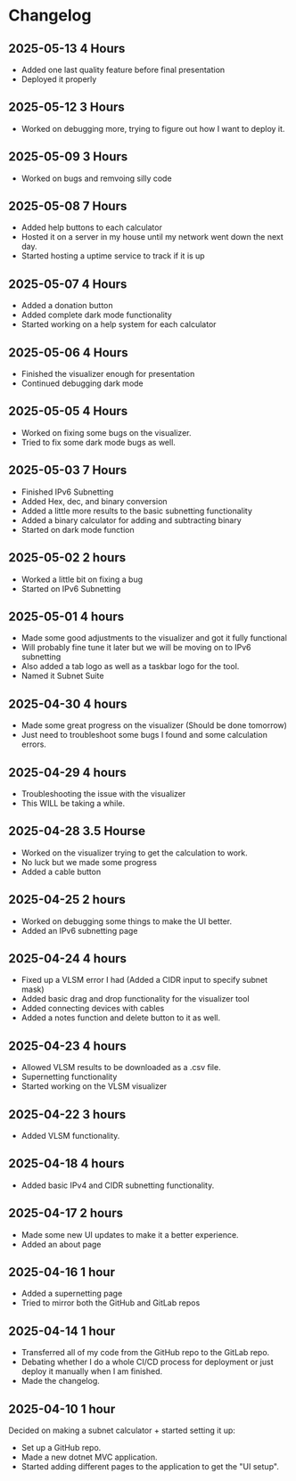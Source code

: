 # Changelog

## 2025-05-13 4 Hours
- Added one last quality feature before final presentation
- Deployed it properly

## 2025-05-12 3 Hours
- Worked on debugging more, trying to figure out how I want to deploy it.

## 2025-05-09 3 Hours
- Worked on bugs and remvoing silly code

## 2025-05-08 7 Hours
- Added help buttons to each calculator
- Hosted it on a server in my house until my network went down the next day.
- Started hosting a uptime service to track if it is up

## 2025-05-07 4 Hours
- Added a donation button
- Added complete dark mode functionality
- Started working on a help system for each calculator

## 2025-05-06 4 Hours
- Finished the visualizer enough for presentation
- Continued debugging dark mode

## 2025-05-05 4 Hours
- Worked on fixing some bugs on the visualizer.
- Tried to fix some dark mode bugs as well.

## 2025-05-03 7 Hours
- Finished IPv6 Subnetting
- Added Hex, dec, and binary conversion
- Added a little more results to the basic subnetting functionality
- Added a binary calculator for adding and subtracting binary
- Started on dark mode function

## 2025-05-02 2 hours
- Worked a little bit on fixing a bug
- Started on IPv6 Subnetting

## 2025-05-01 4 hours
- Made some good adjustments to the visualizer and got it fully functional
- Will probably fine tune it later but we will be moving on to IPv6 subnetting
- Also added a tab logo as well as a taskbar logo for the tool.
- Named it Subnet Suite

## 2025-04-30 4 hours
- Made some great progress on the visualizer (Should be done tomorrow)
- Just need to troubleshoot some bugs I found and some calculation errors.

## 2025-04-29 4 hours
- Troubleshooting the issue with the visualizer
- This WILL be taking a while.

## 2025-04-28 3.5 Hourse
- Worked on the visualizer trying to get the calculation to work.
- No luck but we made some progress
- Added a cable button

## 2025-04-25 2 hours
- Worked on debugging some things to make the UI better.
- Added an IPv6 subnetting page

## 2025-04-24 4 hours
- Fixed up a VLSM error I had (Added a CIDR input to specify subnet mask)
- Added basic drag and drop functionality for the visualizer tool
- Added connecting devices with cables
- Added a notes function and delete button to it as well.

## 2025-04-23 4 hours
- Allowed VLSM results to be downloaded as a .csv file.
- Supernetting functionality
- Started working on the VLSM visualizer

## 2025-04-22 3 hours
- Added VLSM functionality.

## 2025-04-18 4 hours
- Added basic IPv4 and CIDR subnetting functionality.

## 2025-04-17 2 hours
- Made some new UI updates to make it a better experience.
- Added an about page

## 2025-04-16 1 hour
- Added a supernetting page
- Tried to mirror both the GitHub and GitLab repos

## 2025-04-14 1 hour
- Transferred all of my code from the GitHub repo to the GitLab repo.
- Debating whether I do a whole CI/CD process for deployment or just deploy it manually when I am finished.
- Made the changelog.

## 2025-04-10 1 hour
Decided on making a subnet calculator + started setting it up:
- Set up a GitHub repo.
- Made a new dotnet MVC application.
- Started adding different pages to the application to get the "UI setup".